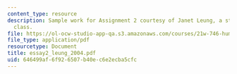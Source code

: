 ```yaml
---
content_type: resource
description: Sample work for Assignment 2 courtesy of Janet Leung, a student in the
  class.
file: https://ol-ocw-studio-app-qa.s3.amazonaws.com/courses/21w-746-humanistic-perspectives-on-medicine-from-ancient-greece-to-modern-america-spring-2005/646499af6f926507b40ec6e2ecba5cfc_essay2_leung_2004.pdf
file_type: application/pdf
resourcetype: Document
title: essay2_leung_2004.pdf
uid: 646499af-6f92-6507-b40e-c6e2ecba5cfc
---
```

